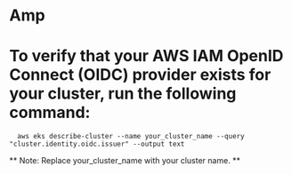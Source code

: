 # Amp


# To verify that your AWS IAM OpenID Connect (OIDC) provider exists for your cluster, run the following command:
      aws eks describe-cluster --name your_cluster_name --query "cluster.identity.oidc.issuer" --output text
** Note: Replace your_cluster_name with your cluster name. **
